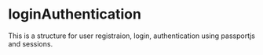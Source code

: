 # loginAuthentication
This is a structure for user registraion, login, authentication using passportjs and sessions.
